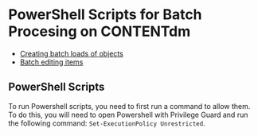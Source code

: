 # PowerShell Scripts for Batch Procesing on CONTENTdm

  * [Creating batch loads of objects](https://git.psu.edu/digipres/scripts/tree/master/contentdm/batchLoad)
  * [Batch editing items](https://git.psu.edu/digipres/scripts/tree/master/contentdm/batchEdit)

## PowerShell Scripts
To run Powershell scripts, you need to first run a command to allow them. To do this, you will need to open Powershell with Privilege Guard and run the following command: `Set-ExecutionPolicy Unrestricted`.